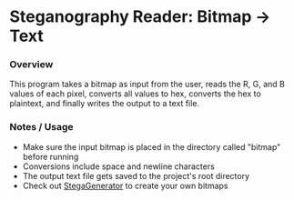 # Steganography Reader: Bitmap → Text


### Overview
This program takes a bitmap as input from the user, reads the R, G, and B values of each pixel, converts all values to hex, converts the hex to plaintext, and finally writes the output to a text file.


### Notes / Usage
* Make sure the input bitmap is placed in the directory called "bitmap" before running
* Conversions include space and newline characters
* The output text file gets saved to the project's root directory
* Check out [StegaGenerator](https://github.com/kabirmadan/StegaGenerator) to create your own bitmaps
